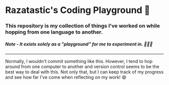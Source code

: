 # Razatastic's Coding Playground 🎪

### This repository is my collection of things I've worked on while hopping from one language to another.

##### Note - It exists solely as a "playground" for me to experiment in. 👨🏽‍🔬

---

Normally, I wouldn't commit something like this. However, I tend to hop around from one computer to another and version control seems to be the best way to deal with this. Not only that, but I can keep track of my progress and see how far I've come when reflecting on my work! 😄
